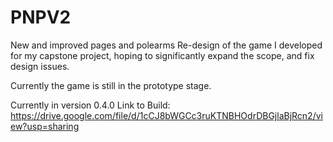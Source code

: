 # PNPV2
New and improved pages and polearms
Re-design of the game I developed for my capstone project, hoping to significantly expand the scope, and fix design issues.

Currently the game is still in the prototype stage.

Currently in version 0.4.0
Link to Build: https://drive.google.com/file/d/1cCJ8bWGCc3ruKTNBHOdrDBGjlaBjRcn2/view?usp=sharing
